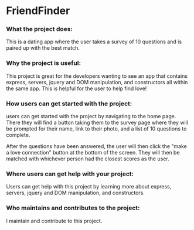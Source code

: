 # FriendFinder

### What the project does:
This is a dating app where the user takes a survey of 10 questions and is paired up with the best match.

### Why the project is useful:
This project is great for the developers wanting to see an app that contains express, servers, jquery and DOM manipulation, and constructors all within the same app. This is helpful for the user to help find love!

### How users can get started with the project:
users can get started with the project by navigating to the home page.  There they will find a button taking them to the survey page where they will be prompted for their name, link to their photo, and a list of 10 questions to complete.  

After the questions have been answered, the user will then click the "make a love connection" button at the bottom of the screen.  They will then be matched with whichever person had the closest scores as the user.

### Where users can get help with your project:
Users can get help with this project by learning more about express, servers, jquery and DOM manipulation, and constructors.

### Who maintains and contributes to the project:
I maintain and contribute to this project.

